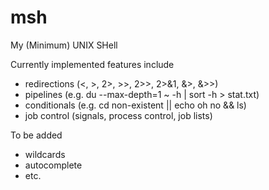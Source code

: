# msh
My (Minimum) UNIX SHell

Currently implemented features include
- redirections (<, >, 2>, >>, 2>>, 2>&1, &>, &>>)
- pipelines (e.g. du --max-depth=1 ~ -h | sort -h > stat.txt)
- conditionals (e.g. cd non-existent || echo oh no && ls)
- job control (signals, process control, job lists)

To be added
- wildcards
- autocomplete
- etc.
